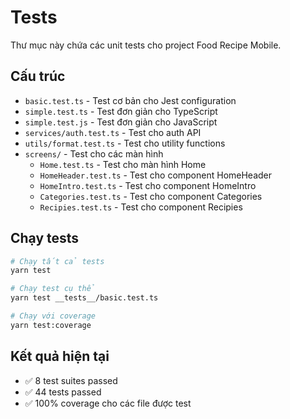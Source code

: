 # Tests

Thư mục này chứa các unit tests cho project Food Recipe Mobile.

## Cấu trúc

- `basic.test.ts` - Test cơ bản cho Jest configuration
- `simple.test.ts` - Test đơn giản cho TypeScript
- `simple.test.js` - Test đơn giản cho JavaScript
- `services/auth.test.ts` - Test cho auth API
- `utils/format.test.ts` - Test cho utility functions
- `screens/` - Test cho các màn hình
  - `Home.test.ts` - Test cho màn hình Home
  - `HomeHeader.test.ts` - Test cho component HomeHeader
  - `HomeIntro.test.ts` - Test cho component HomeIntro
  - `Categories.test.ts` - Test cho component Categories
  - `Recipies.test.ts` - Test cho component Recipies

## Chạy tests

```bash
# Chạy tất cả tests
yarn test

# Chạy test cụ thể
yarn test __tests__/basic.test.ts

# Chạy với coverage
yarn test:coverage
```

## Kết quả hiện tại

- ✅ 8 test suites passed
- ✅ 44 tests passed
- ✅ 100% coverage cho các file được test
